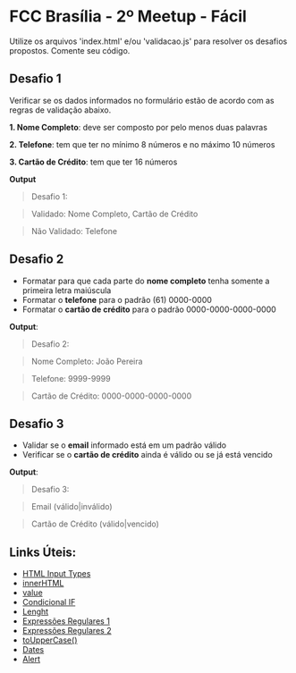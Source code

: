 # FCC Brasília - 2º Meetup - Fácil

Utilize os arquivos 'index.html' e/ou 'validacao.js' para resolver os desafios propostos.
Comente seu código.

## Desafio 1

Verificar se os dados informados no formulário estão de acordo com as regras de validação abaixo.

**1. Nome Completo**: deve ser composto por pelo menos duas palavras
  
**2. Telefone**: tem que ter no mínimo 8 números e no máximo 10 números

**3. Cartão de Crédito**: tem que ter 16 números

**Output**
>Desafio 1:

>Validado: Nome Completo, Cartão de Crédito

>Não Validado: Telefone


## Desafio 2
- Formatar para que cada parte do **nome completo** tenha somente a primeira letra maiúscula
- Formatar o **telefone** para o padrão (61) 0000-0000
- Formatar o **cartão de crédito** para o padrão 0000-0000-0000-0000

**Output**:
>Desafio 2:

>Nome Completo: João Pereira

>Telefone: 9999-9999

>Cartão de Crédito: 0000-0000-0000-0000

## Desafio 3
- Validar se o **email** informado está em um padrão válido
- Verificar se o **cartão de crédito** ainda é válido ou se já está vencido

**Output**:
>Desafio 3:

>Email (válido|inválido)

>Cartão de Crédito (válido|vencido)


## Links Úteis:
* [HTML Input Types](http://www.w3schools.com/html/html_form_input_types.asp)
* [innerHTML](http://www.w3schools.com/jsref/prop_html_innerhtml.asp)
* [value](http://www.w3schools.com/jsref/prop_text_value.asp)
* [Condicional IF](https://developer.mozilla.org/pt-BR/docs/Web/JavaScript/Reference/Statements/if...else)
* [Lenght](http://www.w3schools.com/jsref/jsref_length_string.asp)
* [Expressões Regulares 1](https://developer.mozilla.org/pt-BR/docs/Web/JavaScript/Guide/Regular_Expressions)
* [Expressões Regulares 2](http://eloquentjavascript.net/09_regexp.html)
* [toUpperCase()](http://www.w3schools.com/jsref/jsref_touppercase.asp)
* [Dates](http://www.w3schools.com/js/js_dates.asp)
* [Alert](http://www.w3schools.com/jsref/met_win_alert.asp)


